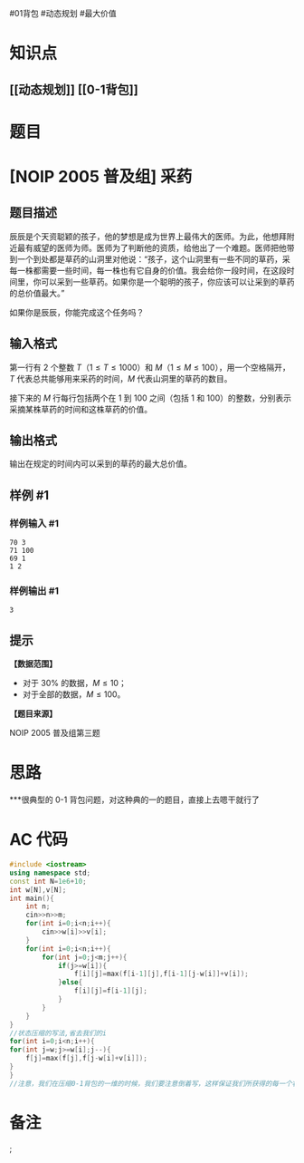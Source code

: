 #01背包 #动态规划 #最大价值 
# 知识点
  ## [[动态规划]] [[0-1背包]]
# 题目
 # [NOIP 2005 普及组] 采药

## 题目描述

辰辰是个天资聪颖的孩子，他的梦想是成为世界上最伟大的医师。为此，他想拜附近最有威望的医师为师。医师为了判断他的资质，给他出了一个难题。医师把他带到一个到处都是草药的山洞里对他说：“孩子，这个山洞里有一些不同的草药，采每一株都需要一些时间，每一株也有它自身的价值。我会给你一段时间，在这段时间里，你可以采到一些草药。如果你是一个聪明的孩子，你应该可以让采到的草药的总价值最大。”


如果你是辰辰，你能完成这个任务吗？

## 输入格式

第一行有 $2$ 个整数 $T$（$1 \le T \le 1000$）和 $M$（$1 \le  M \le 100$），用一个空格隔开，$T$ 代表总共能够用来采药的时间，$M$ 代表山洞里的草药的数目。

接下来的 $M$ 行每行包括两个在 $1$ 到 $100$ 之间（包括 $1$ 和 $100$）的整数，分别表示采摘某株草药的时间和这株草药的价值。

## 输出格式

输出在规定的时间内可以采到的草药的最大总价值。

## 样例 #1

### 样例输入 #1

```
70 3
71 100
69 1
1 2
```

### 样例输出 #1

```
3
```

## 提示

**【数据范围】**

- 对于 $30\%$ 的数据，$M \le 10$；
- 对于全部的数据，$M \le 100$。

**【题目来源】**

NOIP 2005 普及组第三题

# 思路
***很典型的 0-1 背包问题，对这种典的一的题目，直接上去嗯干就行了

# AC 代码
```cpp
#include <iostream>
using namespace std;
const int N=1e6+10;
int w[N],v[N];
int main(){
	int n;
	cin>>n>>m;
	for(int i=0;i<n;i++){
		cin>>w[i]>>v[i];
	}
	for(int i=0;i<n;i++){
		for(int j=0;j<m;j++){
			if(j>=w[i]){
				f[i][j]=max(f[i-1][j],f[i-1][j-w[i]]+v[i]);
			}else{
				f[i][j]=f[i-1][j];
			}
		}
	}
}
//状态压缩的写法,省去我们的i
for(int i=0;i<n;i++){
for(int j=w;j>=w[i];j--){
	f[j]=max(f[j],f[j-w[i]+v[i]]);
}
}
//注意，我们在压缩0-1背包的一维的时候，我们要注意倒着写，这样保证我们所获得的每一个状态不会是从上一个状态连续转移

```
# 备注
;